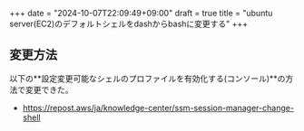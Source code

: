 +++
date = "2024-10-07T22:09:49+09:00"
draft = true
title = "ubuntu server(EC2)のデフォルトシェルをdashからbashに変更する"
+++

## 変更方法

以下の**設定変更可能なシェルのプロファイルを有効化する(コンソール)**の方法で変更できた。

- https://repost.aws/ja/knowledge-center/ssm-session-manager-change-shell